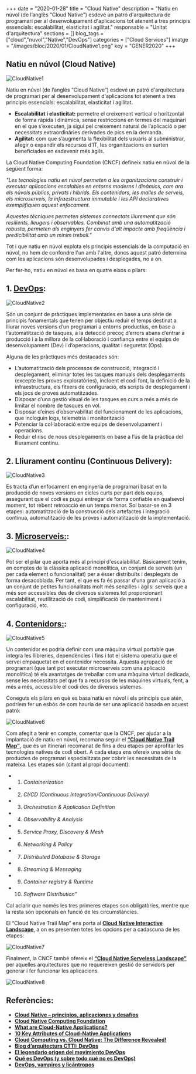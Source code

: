 +++
date        = "2020-01-28"
title       = "Cloud Native"
description = "Natiu en núvol (de l’anglès “Cloud Native”) esdevé un patró d'arquitectura de programari per al desenvolupament d'aplicacions tot atenent a tres principis essencials: escalabilitat, elasticitat i agilitat."
responsable = "Unitat d'arquitectura"
sections    = []
blog_tags   = ["cloud","nuvol","Native","DevOps"]
categories  = ["Cloud Services"]
imatge      = "/images/bloc/2020/01/CloudNative1.png"
key         = "GENER2020"
+++

## Natiu en núvol (Cloud Native)

![CloudNative1](/images/bloc/2020/01/CloudNative1.png)
 
Natiu en núvol (de l’anglès “Cloud Native”) esdevé un patró d'arquitectura de programari per al desenvolupament d'aplicacions tot atenent a tres principis essencials: escalabilitat, elasticitat i agilitat.

-	**Escalabilitat i elasticitat:** permetre el creixement vertical o horitzontal de forma ràpida i dinàmica, sense restriccions en termes del maquinari en el que s’executen, ja sigui pel creixement natural de l’aplicació o per necessitats extraordinàries derivades de pics en la demanda.
-	**Agilitat:** com que s’augmenta la flexibilitat dels usuaris al subministrar, afegir o expandir els recursos d’IT, les organitzacions en  surten beneficiades en esdevenir més àgils.

La Cloud Native Computing Foundation (CNCF) defineix natiu en núvol de la següent forma:
 
*"Les tecnologies natiu en núvol permeten a les organitzacions construir i executar aplicacions escalables en entorns moderns i dinàmics, com ara els núvols públics, privats i híbrids. Els contenidors, les malles de serveis, els microserveis, la infraestructura immutable i les API declaratives exemplifiquen aquest enfocament.*

*Aquestes tècniques permeten sistemes connectats lliurement que són resilients, lleugers i observables. Combinat amb una automatització robusta, permeten als enginyers fer canvis d'alt impacte amb freqüència i predicibilitat amb un mínim treball."*


Tot i que natiu en núvol explota els principis essencials de la computació en núvol, no hem de confondre l'un amb l'altre, doncs aquest patró determina com les aplicacions són desenvolupades i desplegades, no a on.

Per fer-ho, natiu en núvol es basa en quatre eixos o pilars:
 
## 1.	[DevOps](https://canigo.ctti.gencat.cat/blog/2018/07/DevOps/): 

![CloudNative2](/images/bloc/2020/01/CloudNative2.png)

Són un conjunt de pràctiques implementades en base a una sèrie de principis fonamentals que tenen per objectiu reduir el temps destinat a lliurar noves versions d’un programari a entorns productius, en base a l’automatització de tasques, a la detecció precoç d’errors abans d’entrar a producció i a la millora de la col·laboració i confiança entre el equips de desenvolupament (Dev) i d’operacions, qualitat i seguretat (Ops). 

Alguna de les pràctiques més destacades són: 
-	L’automatització dels processos de construcció, integració i desplegament, eliminar totes les tasques manuals dels desplegaments (excepte les proves exploratòries), incloent el codi font, la definició de la infraestructura, els fitxers de configuració, els scripts de desplegament i els jocs de proves automatitzades. 
-	Disposar d’una gestió visual de les tasques en curs a més a més de limitar el nombre de tasques en vol.
-	Disposar d’eines d’observabilitat del funcionament de les aplicacions, que incloguin logs, telemetria i monitorització
-	Potenciar la col·laboració entre equips de desenvolupament i operacions.
-	Reduir el risc de nous desplegaments en base a l’ús de la pràctica del lliurament continu.
 
## 2.	Lliurament continu (Continuous Delivery):

![CloudNative3](/images/bloc/2020/01/CloudNative3.png)
 
Es tracta d’un enfocament en enginyeria de programari basat en la producció de noves versions en cicles curts per part dels equips, assegurant que el codi es pugui entregar de forma confiable en qualsevol moment, tot rebent retroacció en un temps menor. Sol basar-se en 3 etapes: automatització de la construcció dels artefactes i integració contínua, automatització de les proves i automatització de la implementació. 
 
## 3.	[Microserveis:](https://canigo.ctti.gencat.cat/blog/2016/08/microserveis/): 

![CloudNative4](/images/bloc/2020/01/CloudNative4.png)

Pot ser el pilar que aporta més al principi d'escalabilitat. Bàsicament tenim, en comptes de la clàssica aplicació monolítica, un conjunt de serveis (un per cada element o funcionalitat) per a ésser distribuïts i desplegats de forma desacoblada. Per tant, el que  es fa és passar d'una gran aplicació a un conjunt de petites funcionalitats molt més senzilles i àgils: serveis que a més son accessibles des de diversos sistemes tot proporcionant escalabilitat, reutilització de codi, simplificació de manteniment i configuració, etc.
 
## 4.	[Contenidors:](https://canigo.ctti.gencat.cat/blog/2015/12/contenidors/): 

![CloudNative5](/images/bloc/2020/01/CloudNative5.png)

Un contenidor es podria definir com una màquina virtual portable que integra les llibreries, dependències i fins i tot el sistema operatiu que el servei empaquetat en el contenidor necessita. Aquesta agrupació de programari (que tant pot executar microserveis com una aplicació monolítica) té els avantatges de treballar com una màquina virtual dedicada, sense les necessitats pel que fa a recursos de les màquines virtuals, fent, a més a més, accessible el codi des de diversos sistemes.

Coneguts els pilars en què  es basa natiu en núvol i els principis que atén, podríem fer un esbós de com hauria de ser una aplicació basada en aquest patró:

![CloudNative6](/images/bloc/2020/01/CloudNative6.png)

Com afegit a tenir en compte, comentar que la CNCF, per ajudar a la implantació de natiu en núvol, recomana seguir el [**“Cloud Native Trail Map”**](https://raw.githubusercontent.com/cncf/trailmap/master/CNCF_TrailMap_latest.png), que és un itinerari recomanat de fins a deu etapes per aprofitar les tecnologies natives de codi obert. A cada etapa ens ofereix una sèrie de productes de programari especialitzats per cobrir les necessitats de la mateixa. Les etapes són (citant al propi document):

* 1.	*Containerization*
* 2.	*CI/CD (Continuous Integration/Continuous Delivery)*
* 3.	*Orchestration & Application Definition*
* 4.	*Observability & Analysis*
* 5.	*Service Proxy, Discovery & Mesh*
* 6.	*Networking & Policy*
* 7.	*Distributed Database & Storage*
* 8.	*Streaming & Messaging*
* 9.	*Container registry & Runtime*
* 10.	*Software Distribution”*

Cal aclarir que només les tres primeres etapes son obligatòries, mentre que la resta són opcionals en funció de les circumstàncies.

El “Cloud Native Trail Map” ens porta al [**Cloud Native Interactive Landscape**](https://landscape.cncf.io/), a on es presenten totes les opcions per a cadascuna de les etapes:

![CloudNative7](/images/bloc/2020/01/CloudNative7.png)

Finalment, la CNCF també ofereix el [**“Cloud Native Serveless Landscape”**](https://landscape.cncf.io/format=serverless) per aquelles arquitectures que no requereixen gestió de servidors per generar i fer funcionar les aplicacions.

![CloudNative8](/images/bloc/2020/01/CloudNative8.png)


## Referències:
 
- [**Cloud Native – principios, aplicaciones y desafíos**]()
- [**Cloud Native Computing Foundation**]()
- [**What are Cloud-Native Applications?**]()
- [**10 Key Attributes of Cloud-Native Applications**]()
- [**Cloud Computing vs. Cloud Native: The Difference Revealed!**]()
- [**Blog d’arquitectura CTTI: DevOps**]()
- [**El legendario origen del movimiento DevOps**]()
- [**Qué es DevOps (y sobre todo qué no es DevOps)**]()
- [**DevOps, vampiros y licántropos**]()


